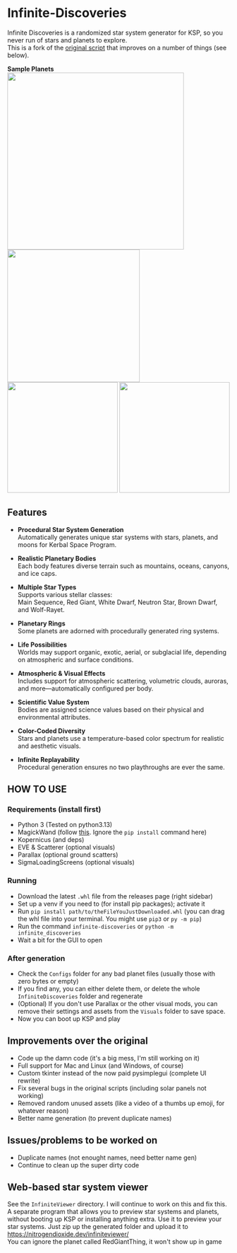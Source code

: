 # Infinite-Discoveries
Infinite Discoveries is a randomized star system generator for KSP, so you never run of stars and planets to explore.  
This is a fork of the [original script](https://github.com/Sushutt/Infinite-Discoveries) that improves on a number of things (see below).

**Sample Planets**  
<img src="https://github.com/user-attachments/assets/e36f1e61-c25a-461a-adfb-31f2aa451931" width="400"/>
<img src="https://github.com/user-attachments/assets/d8fe08a3-3cb1-4600-a1b9-eff52378356d" width="300"/>
<img src="https://github.com/user-attachments/assets/f56d6b42-bf0e-4afc-8781-46870b1cdf46" width="250"/>
<img src="https://github.com/user-attachments/assets/21240530-14f0-4178-9300-2264a41a64ad" width="250"/>



## Features
- **Procedural Star System Generation**  
  Automatically generates unique star systems with stars, planets, and moons for Kerbal Space Program.

- **Realistic Planetary Bodies**  
  Each body features diverse terrain such as mountains, oceans, canyons, and ice caps.

- **Multiple Star Types**  
  Supports various stellar classes:  
  Main Sequence, Red Giant, White Dwarf, Neutron Star, Brown Dwarf, and Wolf-Rayet.

- **Planetary Rings**  
  Some planets are adorned with procedurally generated ring systems.

- **Life Possibilities**  
  Worlds may support organic, exotic, aerial, or subglacial life, depending on atmospheric and surface conditions.

- **Atmospheric & Visual Effects**  
  Includes support for atmospheric scattering, volumetric clouds, auroras, and more—automatically configured per body.

- **Scientific Value System**  
  Bodies are assigned science values based on their physical and environmental attributes.

- **Color-Coded Diversity**  
  Stars and planets use a temperature-based color spectrum for realistic and aesthetic visuals.

- **Infinite Replayability**  
  Procedural generation ensures no two playthroughs are ever the same.

## HOW TO USE
### Requirements (install first)
- Python 3 (Tested on python3.13)
- MagickWand (follow [this](https://docs.wand-py.org/en/0.6.7/guide/install.html). Ignore the `pip install` command here)
- Kopernicus (and deps)
- EVE & Scatterer (optional visuals)
- Parallax (optional ground scatters)
- SigmaLoadingScreens (optional visuals)
### Running
- Download the latest `.whl` file from the releases page (right sidebar)
- Set up a venv if you need to (for install pip packages); activate it
- Run `pip install path/to/theFileYouJustDownloaded.whl` (you can drag the whl file into your terminal. You might use `pip3` or `py -m pip`)
- Run the command `infinite-discoveries` or `python -m infinite_discoveries`
- Wait a bit for the GUI to open
### After generation
- Check the `Configs` folder for any bad planet files (usually those with zero bytes or empty)
- If you find any, you can either delete them, or delete the whole `InfiniteDiscoveries` folder and regenerate
- (Optional) If you don't use Parallax or the other visual mods, you can remove their settings and assets from the `Visuals` folder to save space.
- Now you can boot up KSP and play

## Improvements over the original
- Code up the damn code (it's a big mess, I'm still working on it)
- Full support for Mac and Linux (and Windows, of course)
- Custom tkinter instead of the now paid pysimplegui (complete UI rewrite)
- Fix several bugs in the original scripts (including solar panels not working)
- Removed random unused assets (like a video of a thumbs up emoji, for whatever reason)
- Better name generation (to prevent duplicate names)

## Issues/problems to be worked on
- Duplicate names (not enought names, need better name gen)
- Continue to clean up the super dirty code

## Web-based star system viewer
See the `InfiniteViewer` directory. I will continue to work on this and fix this.  
A separate program that allows you to preview star systems and planets, without booting up KSP or installing anything extra.
Use it to preview your star systems. Just zip up the generated folder and upload it to https://nitrogendioxide.dev/infiniteviewer/  
You can ignore the planet called RedGiantThing, it won't show up in game
